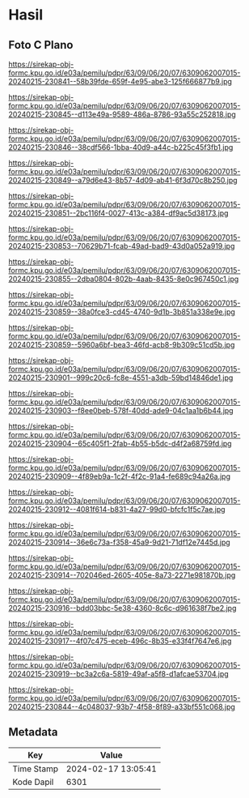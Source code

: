 # Hasil

## Foto C Plano

https://sirekap-obj-formc.kpu.go.id/e03a/pemilu/pdpr/63/09/06/20/07/6309062007015-20240215-230841--58b39fde-659f-4e95-abe3-125f666877b9.jpg

https://sirekap-obj-formc.kpu.go.id/e03a/pemilu/pdpr/63/09/06/20/07/6309062007015-20240215-230845--d113e49a-9589-486a-8786-93a55c252818.jpg

https://sirekap-obj-formc.kpu.go.id/e03a/pemilu/pdpr/63/09/06/20/07/6309062007015-20240215-230846--38cdf566-1bba-40d9-a44c-b225c45f3fb1.jpg

https://sirekap-obj-formc.kpu.go.id/e03a/pemilu/pdpr/63/09/06/20/07/6309062007015-20240215-230849--a79d6e43-8b57-4d09-ab41-6f3d70c8b250.jpg

https://sirekap-obj-formc.kpu.go.id/e03a/pemilu/pdpr/63/09/06/20/07/6309062007015-20240215-230851--2bc116f4-0027-413c-a384-df9ac5d38173.jpg

https://sirekap-obj-formc.kpu.go.id/e03a/pemilu/pdpr/63/09/06/20/07/6309062007015-20240215-230853--70629b71-fcab-49ad-bad9-43d0a052a919.jpg

https://sirekap-obj-formc.kpu.go.id/e03a/pemilu/pdpr/63/09/06/20/07/6309062007015-20240215-230855--2dba0804-802b-4aab-8435-8e0c967450c1.jpg

https://sirekap-obj-formc.kpu.go.id/e03a/pemilu/pdpr/63/09/06/20/07/6309062007015-20240215-230859--38a0fce3-cd45-4740-9d1b-3b851a338e9e.jpg

https://sirekap-obj-formc.kpu.go.id/e03a/pemilu/pdpr/63/09/06/20/07/6309062007015-20240215-230859--5960a6bf-bea3-46fd-acb8-9b309c51cd5b.jpg

https://sirekap-obj-formc.kpu.go.id/e03a/pemilu/pdpr/63/09/06/20/07/6309062007015-20240215-230901--999c20c6-fc8e-4551-a3db-59bd14846de1.jpg

https://sirekap-obj-formc.kpu.go.id/e03a/pemilu/pdpr/63/09/06/20/07/6309062007015-20240215-230903--f8ee0beb-578f-40dd-ade9-04c1aa1b6b44.jpg

https://sirekap-obj-formc.kpu.go.id/e03a/pemilu/pdpr/63/09/06/20/07/6309062007015-20240215-230904--65c405f1-2fab-4b55-b5dc-d4f2a68759fd.jpg

https://sirekap-obj-formc.kpu.go.id/e03a/pemilu/pdpr/63/09/06/20/07/6309062007015-20240215-230909--4f89eb9a-1c2f-4f2c-91a4-fe689c94a26a.jpg

https://sirekap-obj-formc.kpu.go.id/e03a/pemilu/pdpr/63/09/06/20/07/6309062007015-20240215-230912--4081f614-b831-4a27-99d0-bfcfc1f5c7ae.jpg

https://sirekap-obj-formc.kpu.go.id/e03a/pemilu/pdpr/63/09/06/20/07/6309062007015-20240215-230914--36e6c73a-f358-45a9-9d21-71df12e7445d.jpg

https://sirekap-obj-formc.kpu.go.id/e03a/pemilu/pdpr/63/09/06/20/07/6309062007015-20240215-230914--702046ed-2605-405e-8a73-2271e981870b.jpg

https://sirekap-obj-formc.kpu.go.id/e03a/pemilu/pdpr/63/09/06/20/07/6309062007015-20240215-230916--bdd03bbc-5e38-4360-8c6c-d961638f7be2.jpg

https://sirekap-obj-formc.kpu.go.id/e03a/pemilu/pdpr/63/09/06/20/07/6309062007015-20240215-230917--4f07c475-eceb-496c-8b35-e33f4f7647e6.jpg

https://sirekap-obj-formc.kpu.go.id/e03a/pemilu/pdpr/63/09/06/20/07/6309062007015-20240215-230919--bc3a2c6a-5819-49af-a5f8-d1afcae53704.jpg

https://sirekap-obj-formc.kpu.go.id/e03a/pemilu/pdpr/63/09/06/20/07/6309062007015-20240215-230844--4c048037-93b7-4f58-8f89-a33bf551c068.jpg


## Metadata

| Key        | Value               |
| ---------- | ------------------- |
| Time Stamp | 2024-02-17 13:05:41 |
| Kode Dapil | 6301                |



